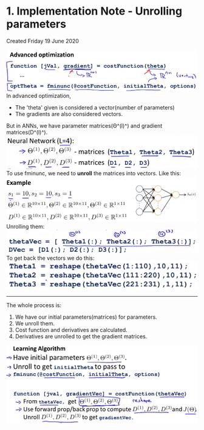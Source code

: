 # 1. Implementation Note - Unrolling parameters
Created Friday 19 June 2020

![](./1._Implementation_Note_-_Unrolling_parameters/pasted_image.png)
In advanced optimization, 

* The 'theta' given is considered a vector(number of parameters)
* The gradients are also considered vectors.

But in ANNs, we have parameter matrices(Θ^(l)^) and gradient matrices(D^(l)^). 
![](./1._Implementation_Note_-_Unrolling_parameters/pasted_image002.png)
To use fminunc, we need to **unroll** the matrices into vectors. Like this:
![](./1._Implementation_Note_-_Unrolling_parameters/pasted_image003.png)
Unrolling them:
![](./1._Implementation_Note_-_Unrolling_parameters/pasted_image001.png)
To get back the vectors we do this:
![](./1._Implementation_Note_-_Unrolling_parameters/pasted_image004.png)

*****

The whole process is:

1. We have our initial parameters(matrices) for parameters.
2. We unroll them.
3. Cost function and derivatives are calculated.
4. Derivatives are unrolled to get the gradient matrices.

![](./1._Implementation_Note_-_Unrolling_parameters/pasted_image005.png)


